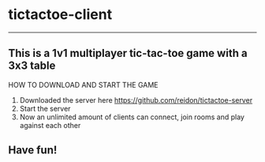 # tictactoe-client

-------------------------------------------------------------------------------------------
This is a 1v1 multiplayer tic-tac-toe game with a 3x3 table
-------------------------------------------------------------------------------------------

HOW TO DOWNLOAD AND START THE GAME

1. Downloaded the server here https://github.com/reidon/tictactoe-server
2. Start the server
3. Now an unlimited amount of clients can connect, join rooms and play against each other

Have fun!
-------------------------------------------------------------------------------------------
